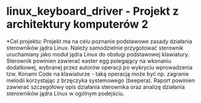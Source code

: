 # linux_keyboard_driver - Projekt z architektury komputerów 2

*Cel projektu:
Projekt ma na celu poznanie podstawowe zasady działania sterowników jądra Linux. Należy samodzielnie przygotować sterownik uruchamiany jako moduł jądra Linux do obsługi podstawowej klawiatury. Sterownik powinien zawierać easter egg polegający na wkonaniu dodatkowej, wybranej przez autorów operacji po wykryciu wprowadzenia tzw. Konami Code na klawiaturze - taką operacją może być np. zagranie melodii korzystając z brzęczyka systemowego (beepera). Raport powinien zawierać szczegółowy opis działania sterownika oraz analizę działania sterowników jądra Linux w ogólnym podejściu.
